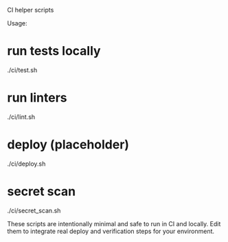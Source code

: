 CI helper scripts

Usage:

  # run tests locally
  ./ci/test.sh

  # run linters
  ./ci/lint.sh

  # deploy (placeholder)
  ./ci/deploy.sh

  # secret scan
  ./ci/secret_scan.sh

These scripts are intentionally minimal and safe to run in CI and locally. Edit them
to integrate real deploy and verification steps for your environment.
